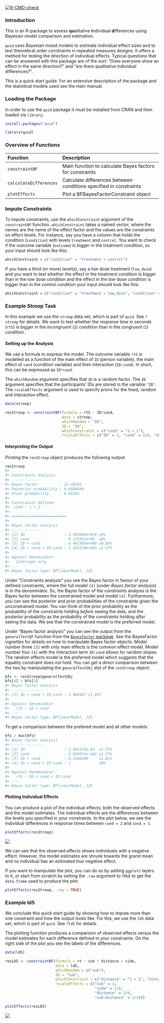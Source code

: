 
<!-- README.md is generated from README.Rmd. Please edit that file -->
<!-- badges: start -->

[![R-CMD-check](https://github.com/lukasklima/quid/workflows/R-CMD-check/badge.svg)](https://github.com/lukasklima/quid/actions)
<!-- badges: end -->

### Introduction

This is an R-package to assess **qu**alitative **i**ndividual
**d**ifferences using Bayesian model comparison and estimation.

`quid` uses Bayesian mixed models to estimate individual effect sizes
and to test theoretical order constraints in repeated measures designs.
It offers a method for testing the direction of individual effects.
Typical questions that can be answered with this package are of the
sort: “Does everyone show an effect in the same direction?” and “are
there qualitative individual differences?”.

This is a quick start guide. For an extensive description of the package
and the statistical models used see the main manual.

### Loading the Package

In order to use the `quid` package it must be installed from CRAN and
then loaded via `library`:

``` r
install.packages("quid")
```

``` r
library(quid)
```

### Overview of Functions

| Function               | Description                                                       |
|:-----------------------|:------------------------------------------------------------------|
| `constraintBF`         | Main function to calculate Bayes factors for constraints          |
| `calculateDifferences` | Calculate differences between conditions specified in constraints |
| `plotEffects`          | Plot a BFBayesFactorConstraint object                             |

### Impute Constraints

To impute constraints, use the `whichConstraint` argument of the
`constraintBF` function. `whichConstraint` takes a named vector, where
the names are the name of the effect factor and the values are the
constraints on effect levels. For instance, say you have a column that
holds the condition (`condition`) with levels `treatment` and `control`.
You want to check if the outcome variable (`outcome`) is bigger in the
treatment condition, so your input should look like this:

``` r
whichConstraint = c("condition" = "treatment > control")
```

If you have a third (or more) level(s), say a low dose treatment
(`low_dose`) and you want to test whether the effect in the treatment
condition is bigger than in the low dose condition and the effect in the
low dose condition is bigger than in the control condition your input
should look like this:

``` r
whichConstraint = c("condition" = "treatment > low_dose", "condition" = "low_dose > control")
```

### Example Stroop Task

In this example we use the `stroop` data set, which is part of `quid`.
See `?stroop` for details. We want to test whether the response time in
seconds (`rtS`) is bigger in the *incongruent* (`2`) condition than in
the *congruent* (`1`) condition.

#### Setting up the Analysis

We use a formula to express the model. The outcome variable `rtS` is
modelled as a function of the main effect of `ID` (person variable), the
main effect of `cond` (condition variable) and their interaction
(`ID:cond`). In short, this can be expressed as `ID*cond`.

The `whichRandom` argument specifies that `ID` is a random factor. The
`ID` argument specifies that the participants’ IDs are stored in the
variable `"ID"`. The `rscaleEffects` argument is used to specify priors
for the fixed, random and interaction effect.

``` r
data(stroop)

resStroop <- constraintBF(formula = rtS ~ ID*cond,
                          data = stroop,
                          whichRandom = "ID",
                          ID = "ID",
                          whichConstraint = c("cond" = "2 > 1"),
                          rscaleEffects = c("ID" = 1, "cond" = 1/6, "ID:cond" = 1/10))
```

#### Interpreting the Output

Printing the `resStroop` object produces the following output:

``` r
resStroop
#> 
#> Constraints analysis
#> --------------
#> Bayes factor          : 12.46582
#> Posterior probability : 0.6584444
#> Prior probability     : 0.05282
#> 
#> Constraints defined: 
#>  cond : 1 < 2
#> 
#> =========================
#> 
#> Bayes factor analysis
#> --------------
#> [1] ID                  : 3.945904e+428 ±0%
#> [2] cond                : 9.175351e+50  ±0%
#> [3] ID + cond           : 4.491989e+490 ±0.89%
#> [4] ID + cond + ID:cond : 1.341518e+491 ±1.57%
#> 
#> Against denominator:
#>   Intercept only 
#> ---
#> Bayes factor type: BFlinearModel, JZS
```

Under “Constraints analysis” you see the Bayes factor in favour of your
defined constraints, where the full model `[4]` (under *Bayes factor
analysis*) is in the denominator. So, the Bayes factor of the
constraints analysis is the Bayes factor between the constrained model
and model `[4]`. Furthermore, you can see the posterior and prior
probabilities of the constraints given the unconstrained model. You can
think of the prior probability as the probability of the constraints
holding *before* seeing the data, and the posterior probability as the
probability of the constraints holding *after* seeing the data. We see
that the constrained model is the preferred model.

Under “Bayes factor analysis” you can see the output from the
`generalTestBF` function from the [`BayesFactor`
package](https://CRAN.R-project.org/package=BayesFactor). See the
BayesFactor vignettes for details on how to manipulate Bayes factor
objects. Model number three `[3]` with only main effects is the common
effect model. Model number four `[4]` with the interaction term
`ID:cond` allows for random slopes. The random effects model is the
preferred model which suggests that the equality constraint does not
hold. You can get a direct comparison between the two by manipulating
the `generalTestObj` slot of the `resStroop` object:

``` r
bfs <- resStroop@generalTestObj
bfs[4] / bfs[3]
#> Bayes factor analysis
#> --------------
#> [1] ID + cond + ID:cond : 2.986467 ±1.81%
#> 
#> Against denominator:
#>   rtS ~ ID + cond 
#> ---
#> Bayes factor type: BFlinearModel, JZS
```

To get a comparison between the prefered model and all other models:

``` r
bfs / max(bfs)
#> Bayes factor analysis
#> --------------
#> [1] ID                  : 2.941373e-63  ±1.57%
#> [2] cond                : 6.839531e-441 ±1.57%
#> [3] ID + cond           : 0.3348438     ±1.81%
#> [4] ID + cond + ID:cond : 1             ±0%
#> 
#> Against denominator:
#>   rtS ~ ID + cond + ID:cond 
#> ---
#> Bayes factor type: BFlinearModel, JZS
```

#### Plotting Individual Effects

You can produce a plot of the individual effects; both the observed
effects and the model estimates. The individual effects are the
differences between the levels you specified in your constraints. In the
plot below, we see the individual differences in response times between
`cond = 2` and `cond = 1`.

``` r
plotEffects(resStroop)
```

<img src="README_files/figure-gfm/unnamed-chunk-10-1.png" style="display: block; margin: auto;" />

We can see that the observed effects shows individuals with a negative
effect. However, the model estimates are shrunk towards the grand mean
and no individual has an estimated *true* negative effect.

If you want to manipulate the plot, you can do so by adding `ggplot2`
layers to it, or start from scratch by setting the `.raw` argument to
`TRUE` to get the `data.frame` used to produce the plot.

``` r
plotEffects(resStroop, .raw = TRUE)
```

### Example ld5

We conclude this quick start guide by showing how to impute more than
one constraint and how the output looks like. For this, we use the `ld5`
data set, which is part of `quid`. See `?ld5` for details.

The plotting function produces a comparison of observed effects versus
the model estimates for each difference defined in your constraints. On
the right side of the plot you see the labels of the differences.

``` r
data(ld5)

resLD5 <- constraintBF(formula = rt ~ sub * distance + side,
                       data = ld5,
                       whichRandom = c("sub"),
                       ID = "sub",
                       whichConstraint = c("distance" = "1 > 2", "distance" = "2 > 3"),
                       rscaleEffects = c("sub" = 1,
                                         "side" = 1/6,
                                         "distance" = 1/6,
                                         "sub:distance" = 1/10))

plotEffects(resLD5)
```

<img src="README_files/figure-gfm/unnamed-chunk-12-1.png" style="display: block; margin: auto;" />
